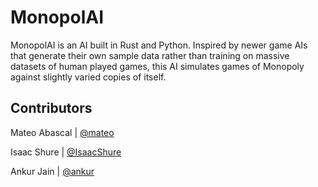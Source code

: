 # MonopolAI
MonopolAI is an AI built in Rust and Python.  Inspired by newer game AIs that generate their own sample data rather than training on massive datasets of human played games, this AI simulates games of Monopoly against slightly varied copies of itself.

## Contributors
Mateo Abascal | [@mateo](https://github.com/mateo)

Isaac Shure | [@IsaacShure](https://github.com/IsaacShure)

Ankur Jain | [@ankur](https://github.com/ankur)
